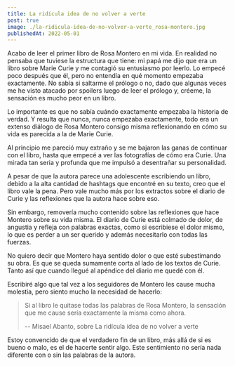 ```yaml
---
title: La ridícula idea de no volver a verte
post: true
image: ./la-ridicula-idea-de-no-volver-a-verte_rosa-montero.jpg
publishedAt: 2022-05-01
---
```


Acabo de leer el primer libro de Rosa Montero en mi vida. En realidad no pensaba que tuviese la estructura que tiene: mi papá me dijo que era un libro sobre Marie Curie y me contagió su entusiasmo por leerlo. Lo empecé poco después que él, pero no entendía en qué momento empezaba exactamente. No sabía si saltarme el prólogo o no, dado que algunas veces me he visto atacado por spoilers luego de leer el prólogo y, créeme, la sensación es mucho peor en un libro.

Lo importante es que no sabía cuándo exactamente empezaba la historia de verdad. Y resulta que nunca, nunca empezaba exactamente, todo era un extenso diálogo de Rosa Montero consigo misma reflexionando en cómo su vida es parecida a la de Marie Curie.

Al principio me pareció muy extraño y se me bajaron las ganas de continuar con el libro, hasta que empecé a ver las fotografías de cómo era Curie. Una mirada tan seria y profunda que me impulsó a desentrañar su personalidad.

A pesar de que la autora parece una adolescente escribiendo un libro, debido a la alta cantidad de hashtags que encontré en su texto, creo que el libro vale la pena. Pero vale mucho más por los extractos sobre el diario de Curie y las reflexiones que la autora hace sobre eso.

Sin embargo, removería mucho contenido sobre las reflexiones que hace Montero sobre su vida misma. El diario de Curie está colmado de dolor, de angustia y refleja con palabras exactas, como si escribiese el dolor mismo, lo que es perder a un ser querido y además necesitarlo con todas las fuerzas.

No quiero decir que Montero haya sentido dolor o que esté subestimando su obra. Es que se queda sumamente corta al lado de los textos de Curie. Tanto así que cuando llegué al apéndice del diario me quedé con él.

Escribiré algo que tal vez a los seguidores de Montero les cause mucha molestia, pero siento mucho la necesidad de hacerlo:

> Si al libro le quitase todas las palabras de Rosa Montero, la sensación que me cause sería exactamente la misma como ahora.
> 
> -- Misael Abanto, sobre La ridícula idea de no volver a verte

Estoy convencido de que el verdadero fin de un libro, más allá de si es bueno o malo, es el de hacerte sentir algo. Este sentimiento no sería nada diferente con o sin las palabras de la autora.
